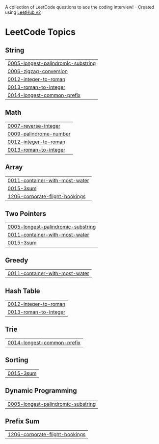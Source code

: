 A collection of LeetCode questions to ace the coding interview! - Created using [LeetHub v2](https://github.com/arunbhardwaj/LeetHub-2.0)

<!---LeetCode Topics Start-->
# LeetCode Topics
## String
|  |
| ------- |
| [0005-longest-palindromic-substring](https://github.com/seanyzhang/LeetCode/tree/master/0005-longest-palindromic-substring) |
| [0006-zigzag-conversion](https://github.com/seanyzhang/LeetCode/tree/master/0006-zigzag-conversion) |
| [0012-integer-to-roman](https://github.com/seanyzhang/LeetCode/tree/master/0012-integer-to-roman) |
| [0013-roman-to-integer](https://github.com/seanyzhang/LeetCode/tree/master/0013-roman-to-integer) |
| [0014-longest-common-prefix](https://github.com/seanyzhang/LeetCode/tree/master/0014-longest-common-prefix) |
## Math
|  |
| ------- |
| [0007-reverse-integer](https://github.com/seanyzhang/LeetCode/tree/master/0007-reverse-integer) |
| [0009-palindrome-number](https://github.com/seanyzhang/LeetCode/tree/master/0009-palindrome-number) |
| [0012-integer-to-roman](https://github.com/seanyzhang/LeetCode/tree/master/0012-integer-to-roman) |
| [0013-roman-to-integer](https://github.com/seanyzhang/LeetCode/tree/master/0013-roman-to-integer) |
## Array
|  |
| ------- |
| [0011-container-with-most-water](https://github.com/seanyzhang/LeetCode/tree/master/0011-container-with-most-water) |
| [0015-3sum](https://github.com/seanyzhang/LeetCode/tree/master/0015-3sum) |
| [1206-corporate-flight-bookings](https://github.com/seanyzhang/LeetCode/tree/master/1206-corporate-flight-bookings) |
## Two Pointers
|  |
| ------- |
| [0005-longest-palindromic-substring](https://github.com/seanyzhang/LeetCode/tree/master/0005-longest-palindromic-substring) |
| [0011-container-with-most-water](https://github.com/seanyzhang/LeetCode/tree/master/0011-container-with-most-water) |
| [0015-3sum](https://github.com/seanyzhang/LeetCode/tree/master/0015-3sum) |
## Greedy
|  |
| ------- |
| [0011-container-with-most-water](https://github.com/seanyzhang/LeetCode/tree/master/0011-container-with-most-water) |
## Hash Table
|  |
| ------- |
| [0012-integer-to-roman](https://github.com/seanyzhang/LeetCode/tree/master/0012-integer-to-roman) |
| [0013-roman-to-integer](https://github.com/seanyzhang/LeetCode/tree/master/0013-roman-to-integer) |
## Trie
|  |
| ------- |
| [0014-longest-common-prefix](https://github.com/seanyzhang/LeetCode/tree/master/0014-longest-common-prefix) |
## Sorting
|  |
| ------- |
| [0015-3sum](https://github.com/seanyzhang/LeetCode/tree/master/0015-3sum) |
## Dynamic Programming
|  |
| ------- |
| [0005-longest-palindromic-substring](https://github.com/seanyzhang/LeetCode/tree/master/0005-longest-palindromic-substring) |
## Prefix Sum
|  |
| ------- |
| [1206-corporate-flight-bookings](https://github.com/seanyzhang/LeetCode/tree/master/1206-corporate-flight-bookings) |
<!---LeetCode Topics End-->
